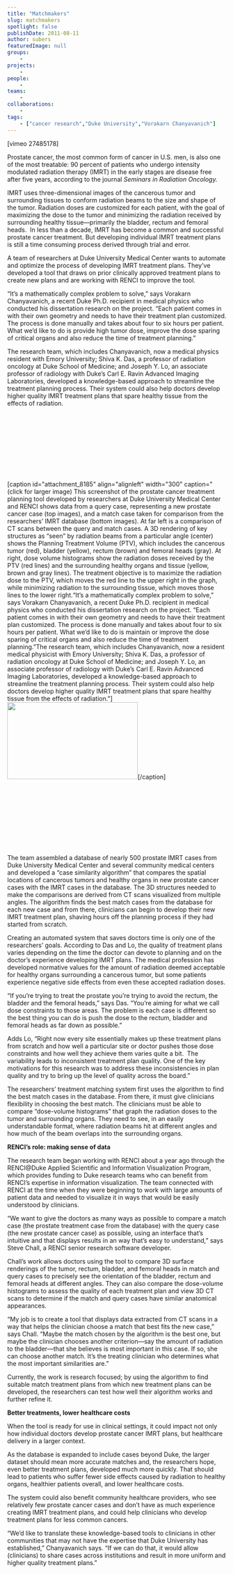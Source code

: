 ```yaml
---
title: "Matchmakers"
slug: matchmakers
spotlight: false
publishDate: 2011-08-11
author: subers
featuredImage: null
groups:
    - 
projects:
    - 
people:
    - 
teams: 
    - 
collaborations:
    - 
tags:
    - ["cancer research","Duke University","Vorakarn Chanyavanich"]
---
```

<p>[vimeo 27485178]</p>

<p>Prostate cancer, the most common form of cancer in U.S. men, is also one of the most treatable: 90 percent of patients who undergo intensity modulated radiation therapy (IMRT) in the early stages are disease free after five years, according to the journal <em>Seminars in Radiation Oncology.</em><!--more--></p>

<p>IMRT uses three-dimensional images of the cancerous tumor and surrounding tissues to conform radiation beams to the size and shape of the tumor. Radiation doses are customized for each patient, with the goal of maximizing the dose to the tumor and minimizing the radiation received by surrounding healthy tissue—primarily the bladder, rectum and femoral heads.  In less than a decade, IMRT has become a common and successful prostate cancer treatment. But developing individual IMRT treatment plans is still a time consuming process derived through trial and error.</p>

<p>A team of researchers at Duke University Medical Center wants to automate and optimize the process of developing IMRT treatment plans. They’ve developed a tool that draws on prior clinically approved treatment plans to create new plans and are working with RENCI to improve the tool.</p>

<p>“It’s a mathematically complex problem to solve,” says Vorakarn Chanyavanich, a recent Duke Ph.D. recipient in medical physics who conducted his dissertation research on the project. “Each patient comes in with their own geometry and needs to have their treatment plan customized. The process is done manually and takes about four to six hours per patient. What we’d like to do is provide high tumor dose, improve the dose sparing of critical organs and also reduce the time of treatment planning.”</p>

<p>The research team, which includes Chanyavanich, now a medical physics resident with Emory University; Shiva K. Das, a professor of radiation oncology at Duke School of Medicine; and Joseph Y. Lo, an associate professor of radiology with Duke’s Carl E. Ravin Advanced Imaging Laboratories, developed a knowledge-based approach to streamline the treatment planning process. Their system could also help doctors develop higher quality IMRT treatment plans that spare healthy tissue from the effects of radiation.</p>

<p><br class="spacer_" /></p>

<p><br class="spacer_" /></p>

<p><br class="spacer_" /></p>

<p><br class="spacer_" /></p>

<p><br class="spacer_" /></p>

[caption id="attachment_8185" align="alignleft" width="300" caption="(click for larger image) This screenshot of the prostate cancer treatment planning tool developed by researchers at Duke University Medical Center and RENCI shows data from a query case, representing a new prostate cancer case (top images), and a match case taken for comparison from the researchers’ IMRT database (bottom images).  At far left is a comparison of CT scans between the query and match cases.  A 3D rendering of key structures as “seen” by radiation beams from a particular angle (center) shows the Planning Treatment Volume (PTV), which includes the cancerous tumor (red), bladder (yellow), rectum (brown) and femoral heads (gray). At right, dose volume histograms show the radiation doses received by the PTV (red lines) and the surrounding healthy organs and tissue (yellow, brown and gray lines). The treatment objective is to maximize the radiation dose to the PTV, which moves the red line to the upper right in the graph, while minimizing radiation to the surrounding tissue, which moves those lines to the lower right.“It’s a mathematically complex problem to solve,” says Vorakarn Chanyavanich, a recent Duke Ph.D. recipient in medical physics who conducted his dissertation research on the project. “Each patient comes in with their own geometry and needs to have their treatment plan customized. The process is done manually and takes about four to six hours per patient. What we’d like to do is maintain or improve the dose sparing of critical organs and also reduce the time of treatment planning.”The research team, which includes Chanyavanich, now a resident medical physicist with Emory University; Shiva K. Das, a professor of radiation oncology at Duke School of Medicine; and Joseph Y. Lo, an associate professor of radiology with Duke’s Carl E. Ravin Advanced Imaging Laboratories, developed a knowledge-based approach to streamline the treatment planning process. Their system could also help doctors develop higher quality IMRT treatment plans that spare healthy tissue from the effects of radiation."]<a title="This screenshot of the prostate cancer treatment planning tool developed by researchers at Duke University Medical Center and RENCI shows data from a query case, representing a new prostate cancer case (top images), and a match case taken for comparison from the researchers’ IMRT database (bottom images).  At far left is a comparison of CT scans between the query and match cases.  A 3D rendering of key structures as “seen” by radiation beams from a particular angle (center) shows the Planning Treatment Volume (PTV), which includes the cancerous tumor (red), bladder (yellow), rectum (brown) and femoral heads (gray). At right, dose volume histograms show the radiation doses received by the PTV (red lines) and the surrounding healthy organs and tissue (yellow, brown and gray lines). The treatment objective is to maximize the radiation dose to the PTV, which moves the red line to the upper right in the graph, while minimizing radiation to the surrounding tissue, which moves those lines to the lower right." href="http://www.renci.org/wp-content/uploads/2011/08/prostate-research-graphic.jpg"><img class="size-medium wp-image-8185 " title="prostate-research-graphic" src="http://www.renci.org/wp-content/uploads/2011/08/prostate-research-graphic-300x177.jpg" alt="" width="300" height="177" /></a>[/caption]

<p><br class="spacer_" /></p>

<p><br class="spacer_" /></p>

<p><br class="spacer_" /></p>

<p><br class="spacer_" /></p>

<p><br class="spacer_" /></p>

<p>The team assembled a database of nearly 500 prostate IMRT cases from Duke University Medical Center and several community medical centers and developed a “case similarity algorithm” that compares the spatial locations of cancerous tumors and healthy organs in new prostate cancer cases with the IMRT cases in the database. The 3D structures needed to make the comparisons are derived from CT scans visualized from multiple angles. The algorithm finds the best match cases from the database for each new case and from there, clinicians can begin to develop their new IMRT treatment plan, shaving hours off the planning process if they had started from scratch.</p>

<p>Creating an automated system that saves doctors time is only one of the researchers’ goals. According to Das and Lo, the quality of treatment plans varies depending on the time the doctor can devote to planning and on the doctor’s experience developing IMRT plans. The medical profession has developed normative values for the amount of radiation deemed acceptable for healthy organs surrounding a cancerous tumor, but some patients experience negative side effects from even these accepted radiation doses.</p>

<p>“If you’re trying to treat the prostate you’re trying to avoid the rectum, the bladder and the femoral heads,” says Das. “You’re aiming for what we call dose constraints to those areas. The problem is each case is different so the best thing you can do is push the dose to the rectum, bladder and femoral heads as far down as possible.”</p>

<p>Adds Lo, “Right now every site essentially makes up these treatment plans from scratch and how well a particular site or doctor pushes those dose constraints and how well they achieve them varies quite a bit.  The variability leads to inconsistent treatment plan quality. One of the key motivations for this research was to address these inconsistencies in plan quality and try to bring up the level of quality across the board.”</p>

<p>The researchers’ treatment matching system first uses the algorithm to find the best match cases in the database. From there, it must give clinicians flexibility in choosing the best match. The clinicians must be able to compare “dose-volume histograms” that graph the radiation doses to the tumor and surrounding organs. They need to see, in an easily understandable format, where radiation beams hit at different angles and how much of the beam overlaps into the surrounding organs.</p>

<p><strong>RENCI’s role: making sense of data</strong></p>

<p>The research team began working with RENCI about a year ago through the RENCI@Duke Applied Scientific and Information Visualization Program, which provides funding to Duke research teams who can benefit from RENCI’s expertise in information visualization. The team connected with RENCI at the time when they were beginning to work with large amounts of patient data and needed to visualize it in ways that would be easily understood by clinicians.</p>

<p><strong> </strong>“We want to give the doctors as many ways as possible to compare a match case (the prostate treatment case from the database) with the query case (the new prostate cancer case) as possible, using an interface that’s intuitive and that displays results in an way that’s easy to understand,” says Steve Chall, a RENCI senior research software developer.</p>

<p>Chall’s work allows doctors using the tool to compare 3D surface renderings of the tumor, rectum, bladder, and femoral heads in match and query cases to precisely see the orientation of the bladder, rectum and femoral heads at different angles. They can also compare the dose-volume histograms to assess the quality of each treatment plan and view 3D CT scans to determine if the match and query cases have similar anatomical appearances.</p>

<p>“My job is to create a tool that displays data extracted from CT scans in a way that helps the clinician choose a match that best fits the new case,” says Chall. “Maybe the match chosen by the algorithm is the best one, but maybe the clinician chooses another criterion—say the amount of radiation to the bladder—that she believes is most important in this case. If so, she can choose another match. It’s the treating clinician who determines what the most important similarities are.”</p>

<p>Currently, the work is research focused; by using the algorithm to find suitable match treatment plans from which new treatment plans can be developed, the researchers can test how well their algorithm works and further refine it.</p>

<p><strong>Better treatments, lower healthcare costs</strong></p>

<p>When the tool is ready for use in clinical settings, it could impact not only how individual doctors develop prostate cancer IMRT plans, but healthcare delivery in a larger context.</p>

<p>As the database is expanded to include cases beyond Duke, the larger dataset should mean more accurate matches and, the researchers hope, even better treatment plans, developed much more quickly. That should lead to patients who suffer fewer side effects caused by radiation to healthy organs, healthier patients overall, and lower healthcare costs.</p>

<p>The system could also benefit community healthcare providers, who see relatively few prostate cancer cases and don’t have as much experience creating IMRT treatment plans, and could help clinicians who develop treatment plans for less common cancers.</p>

<p>“We’d like to translate these knowledge-based tools to clinicians in other communities that may not have the expertise that Duke University has established,” Chanyavanich says. “If we can do that, it would allow (clinicians) to share cases across institutions and result in more uniform and higher quality treatment plans.”</p>
